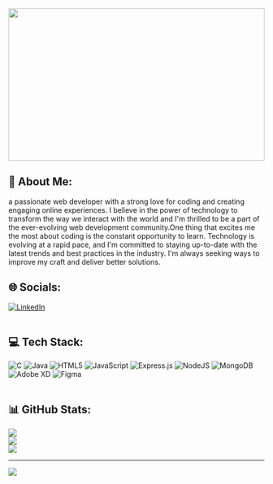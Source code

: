 <img src="https://lh3.googleusercontent.com/drive-viewer/AITFw-xsq6sWPCX3qWs7FIemVRKYBpe4cev9yRMbaFfqYoKa2PcRwx_1U6qZyZbw4v3GCMq6M_b0bjSac-7H9saPn2ET2JH3=s1600" alt="" style="height:300px;width:100%">

## 💫 About Me:
a passionate web developer with a strong love for coding and creating engaging online experiences. I believe in the power of technology to transform the way we interact with the world and I'm thrilled to be a part of the ever-evolving web development community.One thing that excites me the most about coding is the constant opportunity to learn. Technology is evolving at a rapid pace, and I'm committed to staying up-to-date with the latest trends and best practices in the industry. I'm always seeking ways to improve my craft and deliver better solutions.



## 🌐 Socials:
<a href="https://www.linkedin.com/in/hemanth-dhanamadhavan-39a2a31b5">![LinkedIn](https://img.shields.io/badge/LinkedIn-%230077B5.svg?logo=linkedin&logoColor=white)</a><br><br>

## 💻 Tech Stack:
![C](https://img.shields.io/badge/c-%2300599C.svg?style=flat&logo=c&logoColor=white) ![Java](https://img.shields.io/badge/java-%23ED8B00.svg?style=flat&logo=java&logoColor=white) ![HTML5](https://img.shields.io/badge/html5-%23E34F26.svg?style=flat&logo=html5&logoColor=white) ![JavaScript](https://img.shields.io/badge/javascript-%23323330.svg?style=flat&logo=javascript&logoColor=%23F7DF1E) ![Express.js](https://img.shields.io/badge/express.js-%23404d59.svg?style=flat&logo=express&logoColor=%2361DAFB) ![NodeJS](https://img.shields.io/badge/node.js-6DA55F?style=flat&logo=node.js&logoColor=white) ![MongoDB](https://img.shields.io/badge/MongoDB-%234ea94b.svg?style=flat&logo=mongodb&logoColor=white) ![Adobe XD](https://img.shields.io/badge/Adobe%20XD-470137?style=flat&logo=Adobe%20XD&logoColor=#FF61F6) 	![Figma](https://img.shields.io/badge/figma-%23F24E1E.svg?style=flat&logo=figma&logoColor=white)<br><br>
## 📊 GitHub Stats:
![](https://github-readme-stats.vercel.app/api?username=hemanthd077&theme=radical&hide_border=false&include_all_commits=true&count_private=false)<br/>
![](https://github-readme-streak-stats.herokuapp.com/?user=hemanthd077&theme=radical&hide_border=false)<br/>
![](https://github-readme-stats.vercel.app/api/top-langs/?username=hemanthd077&theme=radical&hide_border=false&include_all_commits=true&count_private=false&layout=compact)<br>

---
[![](https://visitcount.itsvg.in/api?id=hemanthd077&icon=4&color=6)](https://visitcount.itsvg.in)<br><br>
